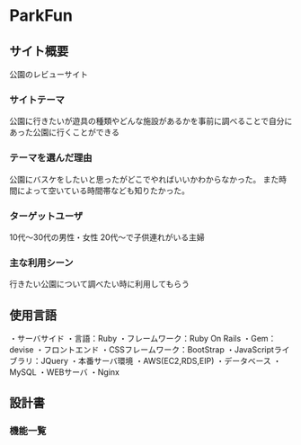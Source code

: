 # ParkFun

## サイト概要
公園のレビューサイト

### サイトテーマ
公園に行きたいが遊具の種類やどんな施設があるかを事前に調べることで自分にあった公園に行くことができる

### テーマを選んだ理由
公園にバスケをしたいと思ったがどこでやればいいかわからなかった。
また時間によって空いている時間帯なども知りたかった。

### ターゲットユーザ
10代〜30代の男性・女性
20代〜で子供連れがいる主婦

### 主な利用シーン
行きたい公園について調べたい時に利用してもらう

## 使用言語
・サーバサイド
  ・言語：Ruby
  ・フレームワーク：Ruby On Rails
  ・Gem：devise
・フロントエンド
  ・CSSフレームワーク：BootStrap
  ・JavaScriptライブラリ：JQuery
・本番サーバ環境
  ・AWS(EC2,RDS,EIP)
・データベース
  ・MySQL
・WEBサーバ
  ・Nginx

## 設計書


### 機能一覧

